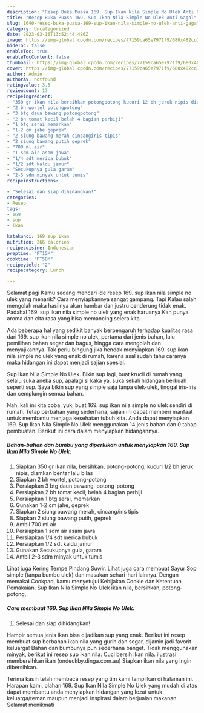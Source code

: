 ```yaml
---
description: "Resep Buka Puasa 169. Sup Ikan Nila Simple No Ulek Anti Gagal"
title: "Resep Buka Puasa 169. Sup Ikan Nila Simple No Ulek Anti Gagal"
slug: 1640-resep-buka-puasa-169-sup-ikan-nila-simple-no-ulek-anti-gagal
category: Uncategorized
date: 2023-03-16T13:52:44.486Z
image: https://img-global.cpcdn.com/recipes/77159ca65e7971f9/680x482cq70/169-sup-ikan-nila-simple-no-ulek-foto-resep-utama.jpg
hideToc: false
enableToc: true
enableTocContent: false
thumbnail: https://img-global.cpcdn.com/recipes/77159ca65e7971f9/680x482cq70/169-sup-ikan-nila-simple-no-ulek-foto-resep-utama.jpg
cover: https://img-global.cpcdn.com/recipes/77159ca65e7971f9/680x482cq70/169-sup-ikan-nila-simple-no-ulek-foto-resep-utama.jpg
author: Admin
authorAv: notfound
ratingvalue: 3.5
reviewcount: 17
recipeingredient:
- "350 gr ikan nila bersihkan potongpotong kucuri 12 bh jeruk nipis diamkan bentar lalu bilas"
- "2 bh wortel potongpotong"
- "3 btg daun bawang potongpotong"
- "2 bh tomat kecil belah 4 bagian perbiji"
- "1 btg serai memarkan"
- "1-2 cm jahe geprek"
- "2 siung bawang merah cincangiris tipis"
- "2 siung bawang putih geprek"
- "700 ml air"
- "1 sdm air asam jawa"
- "1/4 sdt merica bubuk"
- "1/2 sdt kaldu jamur"
- "Secukupnya gula garam"
- "2-3 sdm minyak untuk tumis"
recipeinstructions:

- "Selesai dan siap dihidangkan!"
categories:
- Resep
tags:
- 169
- sup
- ikan

katakunci: 169 sup ikan 
nutrition: 266 calories
recipecuisine: Indonesian
preptime: "PT15M"
cooktime: "PT58M"
recipeyield: "2"
recipecategory: Lunch

---
```



Selamat pagi Kamu sedang mencari ide resep 169. sup ikan nila simple no ulek yang menarik? Cara menyiapkannya sangat gampang. Tapi Kalau salah mengolah maka hasilnya akan hambar dan justru cenderung tidak enak. Padahal 169. sup ikan nila simple no ulek yang enak harusnya Kan punya aroma dan cita rasa yang bisa memancing selera kita.


Ada beberapa hal yang sedikit banyak berpengaruh terhadap kualitas rasa dari 169. sup ikan nila simple no ulek, pertama dari jenis bahan, lalu pemilihan bahan segar dan bagus, hingga cara mengolah dan menyajikannya. Tak perlu bingung jika hendak menyiapkan 169. sup ikan nila simple no ulek yang enak di rumah, karena asal sudah tahu caranya maka hidangan ini dapat menjadi sajian spesial.

Sup Ikan Nila Simple No Ulek. Bikin sup lagi, buat krucil di rumah yang selalu suka aneka sup, apalagi si kaka ya, suka sekali hidangan berkuah seperti sup. Saya bikin sup yang simple saja tanpa ulek-ulek, tinggal iris-iris dan cemplungin semua bahan.


Nah, kali ini kita coba, yuk, buat 169. sup ikan nila simple no ulek sendiri di rumah. Tetap berbahan yang sederhana, sajian ini dapat memberi manfaat untuk membantu menjaga kesehatan tubuh kita. Anda dapat menyiapkan 169. Sup Ikan Nila Simple No Ulek menggunakan 14 jenis bahan dan 0 tahap pembuatan. Berikut ini cara dalam menyiapkan hidangannya.

<!--inarticleads1-->

##### Bahan-bahan dan bumbu yang diperlukan untuk menyiapkan 169. Sup Ikan Nila Simple No Ulek:

1. Siapkan 350 gr ikan nila, bersihkan, potong-potong, kucuri 1/2 bh jeruk nipis, diamkan bentar lalu bilas
1. Siapkan 2 bh wortel, potong-potong
1. Persiapkan 3 btg daun bawang, potong-potong
1. Persiapkan 2 bh tomat kecil, belah 4 bagian perbiji
1. Persiapkan 1 btg serai, memarkan
1. Gunakan 1-2 cm jahe, geprek
1. Siapkan 2 siung bawang merah, cincang/iris tipis
1. Siapkan 2 siung bawang putih, geprek
1. Ambil 700 ml air
1. Persiapkan 1 sdm air asam jawa
1. Persiapkan 1/4 sdt merica bubuk
1. Persiapkan 1/2 sdt kaldu jamur
1. Gunakan Secukupnya gula, garam
1. Ambil 2-3 sdm minyak untuk tumis


Lihat juga Kering Tempe Pindang Suwir. Lihat juga cara membuat Sayur Sop simple (tanpa bumbu ulek) dan masakan sehari-hari lainnya. Dengan memakai Cookpad, kamu menyetujui Kebijakan Cookie dan Ketentuan Pemakaian. Sup Ikan Nila Simple No Ulek ikan nila, bersihkan, potong-potong,. 

<!--inarticleads2-->

##### Cara membuat 169. Sup Ikan Nila Simple No Ulek:


1. Selesai dan siap dihidangkan!

Hampir semua jenis ikan bisa dijadikan sup yang enak. Berikut ini resep membuat sup berbahan ikan nila yang gurih dan segar, dijamin jadi favorit keluarga! Bahan dan bumbunya pun sederhana banget. Tidak menggunakan minyak, berikut ini resep sup ikan nila. Cuci bersih ikan nila. ilustrasi membersihkan ikan (ondeckby.dinga.com.au) Siapkan ikan nila yang ingin dibersihkan. 

Terima kasih telah membaca resep yang tim kami tampilkan di halaman ini. Harapan kami, olahan 169. Sup Ikan Nila Simple No Ulek yang mudah di atas dapat membantu anda menyiapkan hidangan yang lezat untuk keluarga/teman maupun menjadi inspirasi dalam berjualan makanan. Selamat menikmati
